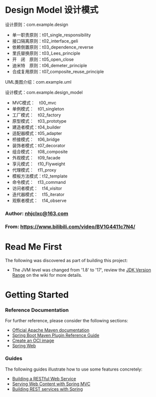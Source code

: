 
# Design Model 设计模式
设计原则：com.example.design
   * 单一职责原则：t01_single_responsibility
   * 接口隔离原则：t02_interface_geli
   * 依赖倒置原则：t03_dependence_reverse
   * 里氏替换原则：t03_Lees_principle
   * 开　闭　原则：t05_open_close
   * 迪米特　原则：t06_demeter_principle
   * 合成复用原则：t07_composite_reuse_principle
   
UML类图介绍：com.example.uml

设计模式：com.example.design_model
  * MVC模式：　t00_mvc
  * 单例模式：　t01_singleton
  * 工厂模式：　t02_factory
  * 原型模式：　t03_prototype
  * 建造者模式：t04_builder
  * 适配器模式：t05_adapter
  * 桥接模式：　t06_bridge
  * 装饰者模式：t07_decorator
  * 组合模式：　t08_composite
  * 外观模式：　t09_facade
  * 享元模式：　t10_Flyweight
  * 代理模式：　t11_proxy
  * 模板方法模式：t12_template
  * 命令模式：　t13_command
  * 访问者模式：　t14_visitor
  * 迭代器模式：　t15_iterator
  * 观察者模式：　t14_observe


 ### Author: nhjclxc@163.com
 ### From: https://www.bilibili.com/video/BV1G4411c7N4/
 
# Read Me First
The following was discovered as part of building this project:

* The JVM level was changed from '1.8' to '17', review the [JDK Version Range](https://github.com/spring-projects/spring-framework/wiki/Spring-Framework-Versions#jdk-version-range) on the wiki for more details.

# Getting Started

### Reference Documentation
For further reference, please consider the following sections:

* [Official Apache Maven documentation](https://maven.apache.org/guides/index.html)
* [Spring Boot Maven Plugin Reference Guide](https://docs.spring.io/spring-boot/docs/3.0.5/maven-plugin/reference/html/)
* [Create an OCI image](https://docs.spring.io/spring-boot/docs/3.0.5/maven-plugin/reference/html/#build-image)
* [Spring Web](https://docs.spring.io/spring-boot/docs/3.0.5/reference/htmlsingle/#web)

### Guides
The following guides illustrate how to use some features concretely:

* [Building a RESTful Web Service](https://spring.io/guides/gs/rest-service/)
* [Serving Web Content with Spring MVC](https://spring.io/guides/gs/serving-web-content/)
* [Building REST services with Spring](https://spring.io/guides/tutorials/rest/)

